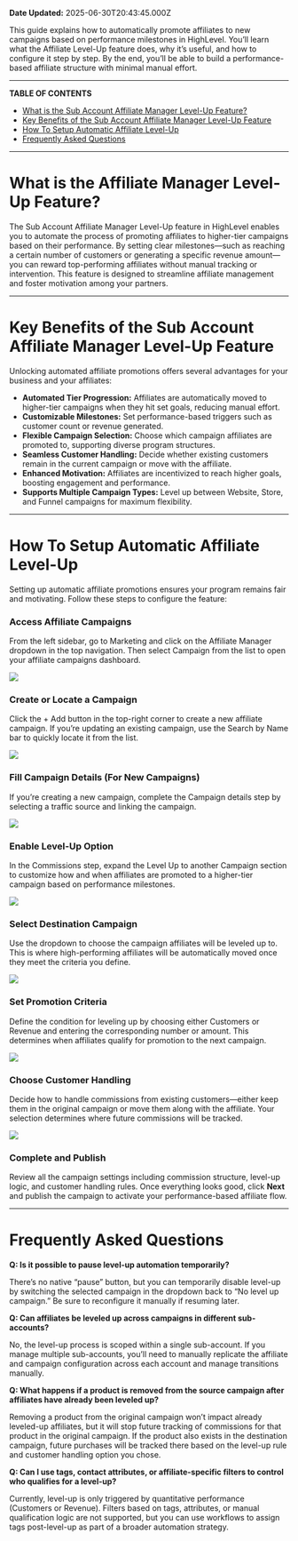 **Date Updated:** 2025-06-30T20:43:45.000Z

This guide explains how to automatically promote affiliates to new campaigns based on performance milestones in HighLevel. You’ll learn what the Affiliate Level-Up feature does, why it’s useful, and how to configure it step by step. By the end, you’ll be able to build a performance-based affiliate structure with minimal manual effort.

---

**TABLE OF CONTENTS**

* [What is the Sub Account Affiliate Manager Level-Up Feature?](#%E2%80%8B%E2%80%8BWhat-is-the-Sub-Account-Affiliate-Manager-Level-Up-Feature?)
* [Key Benefits of the Sub Account Affiliate Manager Level-Up Feature](#Key-Benefits-of-the-Sub-Account-Affiliate-Manager-Level-Up-Feature)
* [How To Setup Automatic Affiliate Level-Up](#How-To-Setup-Automatic-Affiliate-Level-Up)
* [Frequently Asked Questions](#Frequently-Asked-Questions)

---

# **What is the Affiliate Manager Level-Up Feature?**

The Sub Account Affiliate Manager Level-Up feature in HighLevel enables you to automate the process of promoting affiliates to higher-tier campaigns based on their performance. By setting clear milestones—such as reaching a certain number of customers or generating a specific revenue amount—you can reward top-performing affiliates without manual tracking or intervention. This feature is designed to streamline affiliate management and foster motivation among your partners.

---

# **Key Benefits of the Sub Account Affiliate Manager Level-Up Feature**

Unlocking automated affiliate promotions offers several advantages for your business and your affiliates:

* **Automated Tier Progression:** Affiliates are automatically moved to higher-tier campaigns when they hit set goals, reducing manual effort.
* **Customizable Milestones:** Set performance-based triggers such as customer count or revenue generated.
* **Flexible Campaign Selection:** Choose which campaign affiliates are promoted to, supporting diverse program structures.
* **Seamless Customer Handling:** Decide whether existing customers remain in the current campaign or move with the affiliate.
* **Enhanced Motivation:** Affiliates are incentivized to reach higher goals, boosting engagement and performance.
* **Supports Multiple Campaign Types:** Level up between Website, Store, and Funnel campaigns for maximum flexibility.

---

# **How To Setup Automatic Affiliate Level-Up**

Setting up automatic affiliate promotions ensures your program remains fair and motivating. Follow these steps to configure the feature:

### **Access Affiliate Campaigns**

  
From the left sidebar, go to Marketing and click on the Affiliate Manager dropdown in the top navigation. Then select Campaign from the list to open your affiliate campaigns dashboard.

  
![](https://s3.amazonaws.com/cdn.freshdesk.com/data/helpdesk/attachments/production/155049089800/original/phMlZxO7wD3gMaBBmI2TNoMU78cv4xXLoQ.png?1751290319)
  
  
### **Create or Locate a Campaign**

  
Click the + Add button in the top-right corner to create a new affiliate campaign. If you’re updating an existing campaign, use the Search by Name bar to quickly locate it from the list.

  
![](https://s3.amazonaws.com/cdn.freshdesk.com/data/helpdesk/attachments/production/155049089812/original/32ADABMDqMMaUGPK4LxNW7AGplsmf2GgjQ.png?1751290333)
  
  
### **Fill Campaign Details (For New Campaigns)**

  
If you’re creating a new campaign, complete the Campaign details step by selecting a traffic source and linking the campaign.

  
![](https://s3.amazonaws.com/cdn.freshdesk.com/data/helpdesk/attachments/production/155049089818/original/mq1iuNr-NEo-tEcDrRAzlvIaeT_sfYN-Lg.png?1751290347)
  
  
### **Enable Level-Up Option**

  
In the Commissions step, expand the Level Up to another Campaign section to customize how and when affiliates are promoted to a higher-tier campaign based on performance milestones.

  
![](https://s3.amazonaws.com/cdn.freshdesk.com/data/helpdesk/attachments/production/155049089857/original/73rd86RGDZhEZr4qfna2tlEZSTUPwWx9rg.png?1751290361)
  
  
### **Select Destination Campaign**

  
Use the dropdown to choose the campaign affiliates will be leveled up to. This is where high-performing affiliates will be automatically moved once they meet the criteria you define.

  
![](https://s3.amazonaws.com/cdn.freshdesk.com/data/helpdesk/attachments/production/155049089875/original/AQdnGzYQdan_uyM8QDHn9RYT8TuGYzCyYQ.png?1751290376)
  
  
### **Set Promotion Criteria**

  
Define the condition for leveling up by choosing either Customers or Revenue and entering the corresponding number or amount. This determines when affiliates qualify for promotion to the next campaign.

  
![](https://s3.amazonaws.com/cdn.freshdesk.com/data/helpdesk/attachments/production/155049089886/original/VhOk7H8y2tACKurKKYSA5_tXW71_PLN0bg.png?1751290389)
  
  
### **Choose Customer Handling**

  
Decide how to handle commissions from existing customers—either keep them in the original campaign or move them along with the affiliate. Your selection determines where future commissions will be tracked.

  
![](https://s3.amazonaws.com/cdn.freshdesk.com/data/helpdesk/attachments/production/155049089906/original/o0I03QY4i_r2u5Mq0zgYKmlt7uGfYvWOjA.png?1751290403)
  
  
### **Complete and Publish**

  
Review all the campaign settings including commission structure, level-up logic, and customer handling rules. Once everything looks good, click **Next** and publish the campaign to activate your performance-based affiliate flow.

---

# **Frequently Asked Questions**

**Q: Is it possible to pause level-up automation temporarily?**

There’s no native “pause” button, but you can temporarily disable level-up by switching the selected campaign in the dropdown back to “No level up campaign.” Be sure to reconfigure it manually if resuming later.

  
**Q: Can affiliates be leveled up across campaigns in different sub-accounts?**

No, the level-up process is scoped within a single sub-account. If you manage multiple sub-accounts, you’ll need to manually replicate the affiliate and campaign configuration across each account and manage transitions manually.

  
**Q: What happens if a product is removed from the source campaign after affiliates have already been leveled up?**

Removing a product from the original campaign won’t impact already leveled-up affiliates, but it will stop future tracking of commissions for that product in the original campaign. If the product also exists in the destination campaign, future purchases will be tracked there based on the level-up rule and customer handling option you chose.

  
**Q: Can I use tags, contact attributes, or affiliate-specific filters to control who qualifies for a level-up?**

Currently, level-up is only triggered by quantitative performance (Customers or Revenue). Filters based on tags, attributes, or manual qualification logic are not supported, but you can use workflows to assign tags post-level-up as part of a broader automation strategy.